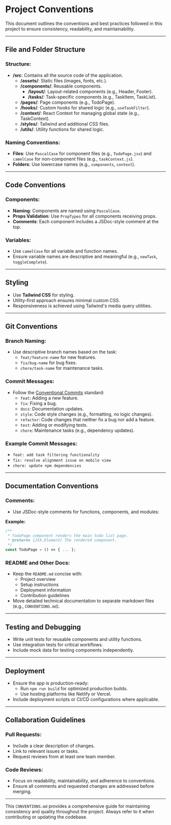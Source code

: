 # Project Conventions

This document outlines the conventions and best practices followed in this project to ensure consistency, readability, and maintainability.

---

## File and Folder Structure

### Structure:
- **/src**: Contains all the source code of the application.
  - **/assets/**: Static files (images, fonts, etc.).
  - **/components/**: Reusable components.
    - **/layout/**: Layout-related components (e.g., Header, Footer).
    - **/tasks/**: Task-specific components (e.g., TaskItem, TaskList).
  - **/pages/**: Page components (e.g., TodoPage).
  - **/hooks/**: Custom hooks for shared logic (e.g., `useTaskFilter`).
  - **/context/**: React Context for managing global state (e.g., TaskContext).
  - **/styles/**: Tailwind and additional CSS files.
  - **/utils/**: Utility functions for shared logic.

### Naming Conventions:
- **Files**: Use `PascalCase` for component files (e.g., `TodoPage.jsx`) and `camelCase` for non-component files (e.g., `taskContext.js`).
- **Folders**: Use lowercase names (e.g., `components`, `context`).

---

## Code Conventions

### Components:
- **Naming**: Components are named using `PascalCase`.
- **Props Validation**: Use `PropTypes` for all components receiving props.
- **Comments**: Each component includes a JSDoc-style comment at the top.

### Variables:
- Use `camelCase` for all variable and function names.
- Ensure variable names are descriptive and meaningful (e.g., `newTask`, `toggleComplete`).

---

## Styling
- Use **Tailwind CSS** for styling.
- Utility-first approach ensures minimal custom CSS.
- Responsiveness is achieved using Tailwind's media query utilities.

---

## Git Conventions

### Branch Naming:
- Use descriptive branch names based on the task:
  - `feat/feature-name` for new features.
  - `fix/bug-name` for bug fixes.
  - `chore/task-name` for maintenance tasks.

### Commit Messages:
- Follow the [Conventional Commits](https://www.conventionalcommits.org/en/v1.0.0/) standard:
  - `feat`: Adding a new feature.
  - `fix`: Fixing a bug.
  - `docs`: Documentation updates.
  - `style`: Code style changes (e.g., formatting, no logic changes).
  - `refactor`: Code changes that neither fix a bug nor add a feature.
  - `test`: Adding or modifying tests.
  - `chore`: Maintenance tasks (e.g., dependency updates).

### Example Commit Messages:
- `feat: add task filtering functionality`
- `fix: resolve alignment issue on mobile view`
- `chore: update npm dependencies`

---

## Documentation Conventions

### Comments:
- Use JSDoc-style comments for functions, components, and modules:

**Example:**

```jsx
/**
 * TodoPage component renders the main todo list page.
 * @returns {JSX.Element} The rendered component.
 */
const TodoPage = () => { ... };
```

### README and Other Docs:
- Keep the `README.md` concise with:
  - Project overview
  - Setup instructions
  - Deployment information
  - Contribution guidelines
- Move detailed technical documentation to separate markdown files (e.g., `CONVENTIONS.md`).

---

## Testing and Debugging
- Write unit tests for reusable components and utility functions.
- Use integration tests for critical workflows.
- Include mock data for testing components independently.

---

## Deployment
- Ensure the app is production-ready:
  - Run `npm run build` for optimized production builds.
  - Use hosting platforms like Netlify or Vercel.
- Include deployment scripts or CI/CD configurations where applicable.

---

## Collaboration Guidelines

### Pull Requests:
- Include a clear description of changes.
- Link to relevant issues or tasks.
- Request reviews from at least one team member.

### Code Reviews:
- Focus on readability, maintainability, and adherence to conventions.
- Ensure all comments and requested changes are addressed before merging.

---

This `CONVENTIONS.md` provides a comprehensive guide for maintaining consistency and quality throughout the project. Always refer to it when contributing or updating the codebase.

